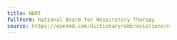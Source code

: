 ```yaml
---
title: NBRT
fullForm: National Board for Respiratory Therapy
source: https://openmd.com/dictionary/abbreviations/n
---
```

